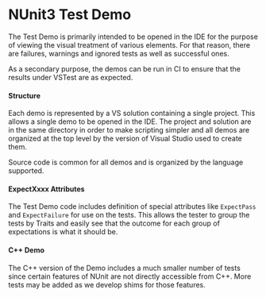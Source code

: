 # NUnit3 Test Demo #

The Test Demo is primarily intended to be opened in the IDE for the purpose of viewing the visual treatment of various elements. For that reason, there are failures, warnings and ignored tests as well as successful ones.

As a secondary purpose, the demos can be run in CI to ensure that the results under VSTest are as expected.

#### Structure ####

Each demo is represented by a VS solution containing a single project. This allows a single demo to be opened in the IDE. The project and solution are in the same directory in order to make scripting simpler and all demos are organized at the top level by the version of Visual Studio used to create them.

Source code is common for all demos and is organized by the language supported.

#### ExpectXxxx Attributes

The Test Demo code includes definition of special attributes like `ExpectPass` and `ExpectFailure` for use on the tests. This allows the tester to group the tests by Traits and easily see that the outcome for each group of expectations is what it should be.

#### C++ Demo ####

The C++ version of the Demo includes a much smaller number of tests since certain features of NUnit are not directly accessible from C++. More tests may be added as we develop shims for those features.